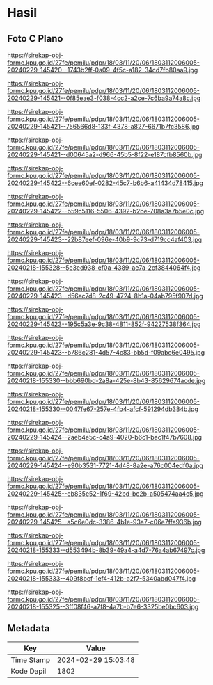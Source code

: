 # Hasil

## Foto C Plano

https://sirekap-obj-formc.kpu.go.id/27fe/pemilu/pdpr/18/03/11/20/06/1803112006005-20240229-145420--1743b2ff-0a09-4f5c-a182-34cd7fb80aa9.jpg

https://sirekap-obj-formc.kpu.go.id/27fe/pemilu/pdpr/18/03/11/20/06/1803112006005-20240229-145421--0f85eae3-f038-4cc2-a2ce-7c6ba9a74a8c.jpg

https://sirekap-obj-formc.kpu.go.id/27fe/pemilu/pdpr/18/03/11/20/06/1803112006005-20240229-145421--756566d8-133f-4378-a827-6671b7fc3586.jpg

https://sirekap-obj-formc.kpu.go.id/27fe/pemilu/pdpr/18/03/11/20/06/1803112006005-20240229-145421--d00645a2-d966-45b5-8f22-e187cfb8560b.jpg

https://sirekap-obj-formc.kpu.go.id/27fe/pemilu/pdpr/18/03/11/20/06/1803112006005-20240229-145422--6cee60ef-0282-45c7-b6b6-a41434d78415.jpg

https://sirekap-obj-formc.kpu.go.id/27fe/pemilu/pdpr/18/03/11/20/06/1803112006005-20240229-145422--b59c5116-5506-4392-b2be-708a3a7b5e0c.jpg

https://sirekap-obj-formc.kpu.go.id/27fe/pemilu/pdpr/18/03/11/20/06/1803112006005-20240229-145423--22b87eef-096e-40b9-9c73-d719cc4af403.jpg

https://sirekap-obj-formc.kpu.go.id/27fe/pemilu/pdpr/18/03/11/20/06/1803112006005-20240218-155328--5e3ed938-ef0a-4389-ae7a-2cf3844064f4.jpg

https://sirekap-obj-formc.kpu.go.id/27fe/pemilu/pdpr/18/03/11/20/06/1803112006005-20240229-145423--d56ac7d8-2c49-4724-8b1a-04ab795f907d.jpg

https://sirekap-obj-formc.kpu.go.id/27fe/pemilu/pdpr/18/03/11/20/06/1803112006005-20240229-145423--195c5a3e-9c38-4811-852f-94227538f364.jpg

https://sirekap-obj-formc.kpu.go.id/27fe/pemilu/pdpr/18/03/11/20/06/1803112006005-20240229-145423--b786c281-4d57-4c83-bb5d-f09abc6e0495.jpg

https://sirekap-obj-formc.kpu.go.id/27fe/pemilu/pdpr/18/03/11/20/06/1803112006005-20240218-155330--bbb690bd-2a8a-425e-8b43-85629674acde.jpg

https://sirekap-obj-formc.kpu.go.id/27fe/pemilu/pdpr/18/03/11/20/06/1803112006005-20240218-155330--0047fe67-257e-4fb4-afcf-591294db384b.jpg

https://sirekap-obj-formc.kpu.go.id/27fe/pemilu/pdpr/18/03/11/20/06/1803112006005-20240229-145424--2aeb4e5c-c4a9-4020-b6c1-bac1f47b7608.jpg

https://sirekap-obj-formc.kpu.go.id/27fe/pemilu/pdpr/18/03/11/20/06/1803112006005-20240229-145424--e90b3531-7721-4d48-8a2e-a76c004edf0a.jpg

https://sirekap-obj-formc.kpu.go.id/27fe/pemilu/pdpr/18/03/11/20/06/1803112006005-20240229-145425--eb835e52-1f69-42bd-bc2b-a505474aa4c5.jpg

https://sirekap-obj-formc.kpu.go.id/27fe/pemilu/pdpr/18/03/11/20/06/1803112006005-20240229-145425--a5c6e0dc-3386-4b1e-93a7-c06e7ffa936b.jpg

https://sirekap-obj-formc.kpu.go.id/27fe/pemilu/pdpr/18/03/11/20/06/1803112006005-20240218-155333--d553494b-8b39-49a4-a4d7-76a4ab67497c.jpg

https://sirekap-obj-formc.kpu.go.id/27fe/pemilu/pdpr/18/03/11/20/06/1803112006005-20240218-155333--409f8bcf-1ef4-412b-a2f7-5340abd047f4.jpg

https://sirekap-obj-formc.kpu.go.id/27fe/pemilu/pdpr/18/03/11/20/06/1803112006005-20240218-155325--3ff08f46-a7f8-4a7b-b7e6-3325be0bc603.jpg


## Metadata

| Key        | Value               |
| ---------- | ------------------- |
| Time Stamp | 2024-02-29 15:03:48 |
| Kode Dapil | 1802                |



